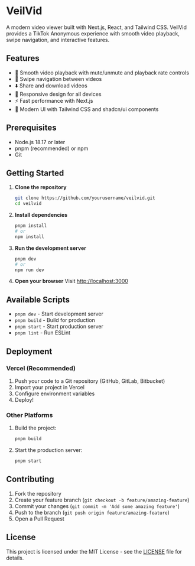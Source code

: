 # VeilVid

A modern video viewer built with Next.js, React, and Tailwind CSS. VeilVid provides a TikTok Anonymous experience with smooth video playback, swipe navigation, and interactive features.

## Features

- 🎥 Smooth video playback with mute/unmute and playback rate controls
- 🔄 Swipe navigation between videos
- ⬇️ Share and download videos
- 📱 Responsive design for all devices
- ⚡ Fast performance with Next.js
- 🎨 Modern UI with Tailwind CSS and shadcn/ui components

## Prerequisites

- Node.js 18.17 or later
- pnpm (recommended) or npm
- Git

## Getting Started

1. **Clone the repository**
   ```bash
   git clone https://github.com/yourusername/veilvid.git
   cd veilvid
   ```

2. **Install dependencies**
   ```bash
   pnpm install
   # or
   npm install
   ```

3. **Run the development server**
   ```bash
   pnpm dev
   # or
   npm run dev
   ```

4. **Open your browser**
   Visit [http://localhost:3000](http://localhost:3000)

## Available Scripts

- `pnpm dev` - Start development server
- `pnpm build` - Build for production
- `pnpm start` - Start production server
- `pnpm lint` - Run ESLint

## Deployment

### Vercel (Recommended)

1. Push your code to a Git repository (GitHub, GitLab, Bitbucket)
2. Import your project in Vercel
3. Configure environment variables
4. Deploy!

### Other Platforms

1. Build the project:
   ```bash
   pnpm build
   ```

2. Start the production server:
   ```bash
   pnpm start
   ```

## Contributing

1. Fork the repository
2. Create your feature branch (`git checkout -b feature/amazing-feature`)
3. Commit your changes (`git commit -m 'Add some amazing feature'`)
4. Push to the branch (`git push origin feature/amazing-feature`)
5. Open a Pull Request

## License

This project is licensed under the MIT License - see the [LICENSE](LICENSE) file for details.
